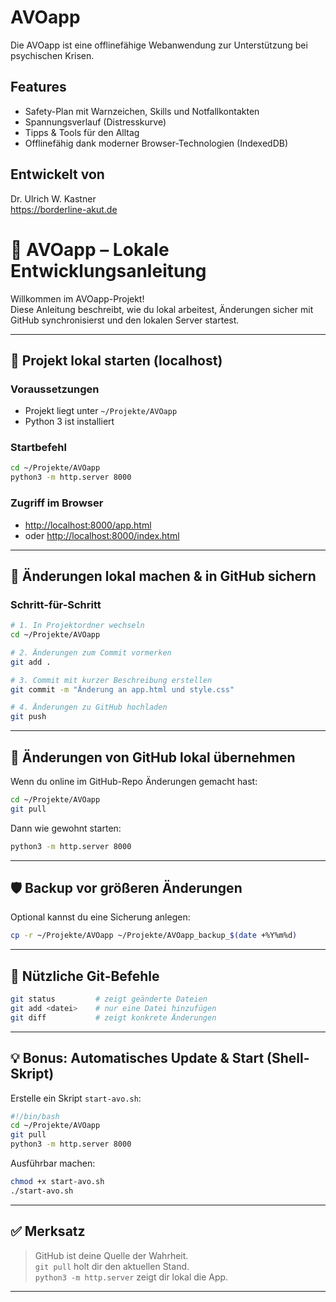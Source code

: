 # AVOapp

Die AVOapp ist eine offlinefähige Webanwendung zur Unterstützung bei psychischen Krisen.

## Features
- Safety-Plan mit Warnzeichen, Skills und Notfallkontakten
- Spannungsverlauf (Distresskurve)
- Tipps & Tools für den Alltag
- Offlinefähig dank moderner Browser-Technologien (IndexedDB)

## Entwickelt von
Dr. Ulrich W. Kastner  
https://borderline-akut.de

# 🥑 AVOapp – Lokale Entwicklungsanleitung

Willkommen im AVOapp-Projekt!  
Diese Anleitung beschreibt, wie du lokal arbeitest, Änderungen sicher mit GitHub synchronisierst und den lokalen Server startest.

---

## 🚀 Projekt lokal starten (localhost)

### Voraussetzungen
- Projekt liegt unter `~/Projekte/AVOapp`
- Python 3 ist installiert

### Startbefehl
```bash
cd ~/Projekte/AVOapp
python3 -m http.server 8000
```

### Zugriff im Browser
- [http://localhost:8000/app.html](http://localhost:8000/app.html)
- oder [http://localhost:8000/index.html](http://localhost:8000/index.html)

---

## 🔧 Änderungen lokal machen & in GitHub sichern

### Schritt-für-Schritt
```bash
# 1. In Projektordner wechseln
cd ~/Projekte/AVOapp

# 2. Änderungen zum Commit vormerken
git add .

# 3. Commit mit kurzer Beschreibung erstellen
git commit -m "Änderung an app.html und style.css"

# 4. Änderungen zu GitHub hochladen
git push
```

---

## 🔄 Änderungen von GitHub lokal übernehmen

Wenn du online im GitHub-Repo Änderungen gemacht hast:

```bash
cd ~/Projekte/AVOapp
git pull
```

Dann wie gewohnt starten:
```bash
python3 -m http.server 8000
```

---

## 🛡️ Backup vor größeren Änderungen

Optional kannst du eine Sicherung anlegen:
```bash
cp -r ~/Projekte/AVOapp ~/Projekte/AVOapp_backup_$(date +%Y%m%d)
```

---

## 🧪 Nützliche Git-Befehle

```bash
git status         # zeigt geänderte Dateien
git add <datei>    # nur eine Datei hinzufügen
git diff           # zeigt konkrete Änderungen
```

---

## 💡 Bonus: Automatisches Update & Start (Shell-Skript)

Erstelle ein Skript `start-avo.sh`:
```bash
#!/bin/bash
cd ~/Projekte/AVOapp
git pull
python3 -m http.server 8000
```

Ausführbar machen:
```bash
chmod +x start-avo.sh
./start-avo.sh
```

---

## ✅ Merksatz

> GitHub ist deine Quelle der Wahrheit.  
> `git pull` holt dir den aktuellen Stand.  
> `python3 -m http.server` zeigt dir lokal die App.

---
